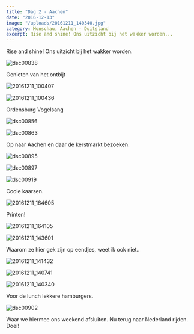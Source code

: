 ```yaml
---
title: "Dag 2 - Aachen"
date: "2016-12-13"
image: "/uploads/20161211_140340.jpg"
category: Monschau, Aachen - Duitsland
excerpt: Rise and shine! Ons uitzicht bij het wakker worden...
---
```


Rise and shine! Ons uitzicht bij het wakker worden.

![dsc00838](/uploads/DSC00838-1024x576.jpg)

Genieten van het ontbijt

![20161211_100407](/uploads/20161211_100407-1024x576.jpg)

![20161211_100436](/uploads/20161211_100436-1024x576.jpg)

Ordensburg Vogelsang

![dsc00856](/uploads/DSC00856-1024x576.jpg)

![dsc00863](/uploads/DSC00863-1024x576.jpg)

Op naar Aachen en daar de kerstmarkt bezoeken.

![dsc00895](/uploads/DSC00895-1024x576.jpg)

![dsc00897](/uploads/DSC00897-1024x576.jpg)

![dsc00919](/uploads/DSC00919-1024x576.jpg)

Coole kaarsen.

![20161211_164605](/uploads/20161211_164605-1024x576.jpg)

Printen!

![20161211_164105](/uploads/20161211_164105-1024x576.jpg)

![20161211_143601](/uploads/20161211_143601-1024x576.jpg)

Waarom ze hier gek zijn op eendjes, weet ik ook niet..

![20161211_141432](/uploads/20161211_141432-1024x576.jpg)

![20161211_140741](/uploads/20161211_140741-1024x576.jpg)

![20161211_140340](/uploads/20161211_140340-1024x576.jpg)

Voor de lunch lekkere hamburgers.

![dsc00902](/uploads/DSC00902-1024x576.jpg)

Waar we hiermee ons weekend afsluiten. Nu terug naar Nederland rijden. Doei!
